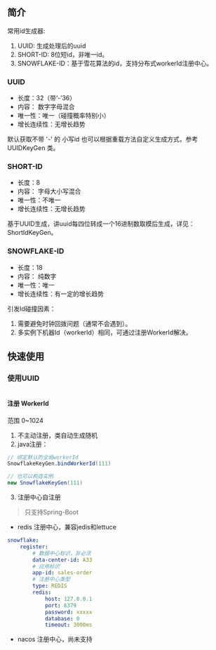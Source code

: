 ## 简介

常用id生成器:

1. UUID: 生成处理后的uuid
2. SHORT-ID: 8位短id，非唯一id。
3. SNOWFLAKE-ID：基于雪花算法的id，支持分布式workerId注册中心。

### UUID

+ 长度：32（带‘-’36）
+ 内容： 数字字母混合
+ 唯一性：唯一（碰撞概率特别小）
+ 增长连续性：无增长趋势

默认获取不带 '-' 的 小写id 也可以根据重载方法自定义生成方式，参考 UUIDKeyGen 类。

### SHORT-ID

+ 长度：8
+ 内容： 字母大小写混合
+ 唯一性：不唯一
+ 增长连续性：无增长趋势

基于UUID生成，讲uuid每四位转成一个16进制数取模后生成，详见：ShortIdKeyGen。

### SNOWFLAKE-ID

+ 长度：18
+ 内容： 纯数字
+ 唯一性：唯一
+ 增长连续性：有一定的增长趋势

引发Id碰撞因素：

1. 需要避免时钟回拨问题（通常不会遇到）。
2. 多实例下机器Id（workerId）相同，可通过注册WorkerId解决。

## 快速使用

### 使用UUID

```java

```

#### 注册 WorkerId

范围 0~1024

1. 不主动注册，类自动生成随机
2. java注册：

```java
// 绑定默认的全局workerId
SnowflakeKeyGen.bindWorkerId(111)
```

```java
// 也可以构造实例
new SnowflakeKeyGen(111)
```

3. 注册中心自注册

> 只支持Spring-Boot

+ redis 注册中心，兼容jedis和lettuce

```yaml
snowflake:
    register:
        # 数据中心标识，非必须
        data-center-id: A33
        # 应用标识
        app-id: sales-order
        # 注册中心类型
        type: REDIS
        redis:
            host: 127.0.0.1
            port: 6379
            password: xxxxx
            database: 0
            timeout: 3000ms
```

+ nacos 注册中心，尚未支持
